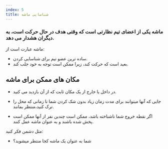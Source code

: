 ```yaml
---
index: 5
title: شناسایی ماشه
---
```

### ماشه یکی از اعضای تیم نظارتی است که وقتی هدف در حال حرکت است، به دیگران هشدار می دهد.

ماشه عبارت است از:

*   ساده ترین عضو تیم برای شناسایی کردن.
*   بعید است که حرکت کند، زیرا ممکن است توجه به خود جلب کند.

## مکان های ممکن برای ماشه

*   در داخل یا خارج از یک مکان ثابت که از آن بازدید می کنید.

*   جایی که آنها میتوانند برای مدت زمان زیاد بدون شک کردن شما تا زمانی که محل را ترک کنید،منتظر بمانند.

*   اگر نقطه خروج شما ناشناخته باشد، ممکن است چندین نفر از آنها ممکن است پخش شده باشند و به عنوان ماشه عمل کنند.

مثل دشمن فکر کنید:

*   شما به عنوان یک ماشه کجا منتظر میشوید؟